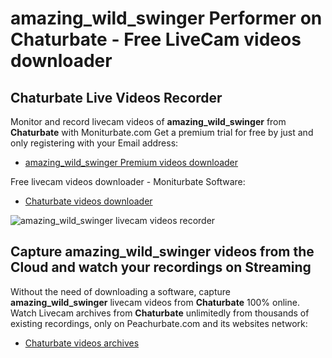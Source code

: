 # amazing_wild_swinger Performer on Chaturbate - Free LiveCam videos downloader

## Chaturbate Live Videos Recorder

Monitor and record livecam videos of **amazing_wild_swinger** from **Chaturbate** with Moniturbate.com
Get a premium trial for free by just and only registering with your Email address:
* [amazing_wild_swinger Premium videos downloader](https://moniturbate.com/request-demo-licence-key.html)

Free livecam videos downloader - Moniturbate Software:
* [Chaturbate videos downloader](https://moniturbate.com/moniturbate-download-software.html)

![amazing_wild_swinger livecam videos recorder](https://peachurnet.com/templates/moniturbate-software.png)


## Capture amazing_wild_swinger videos from the Cloud and watch your recordings on Streaming

Without the need of downloading a software, capture **amazing_wild_swinger** livecam videos from **Chaturbate** 100% online.
Watch Livecam archives from **Chaturbate** unlimitedly from thousands of existing recordings, only on Peachurbate.com and its websites network:
* [Chaturbate videos archives](https://peachurnet.com/)